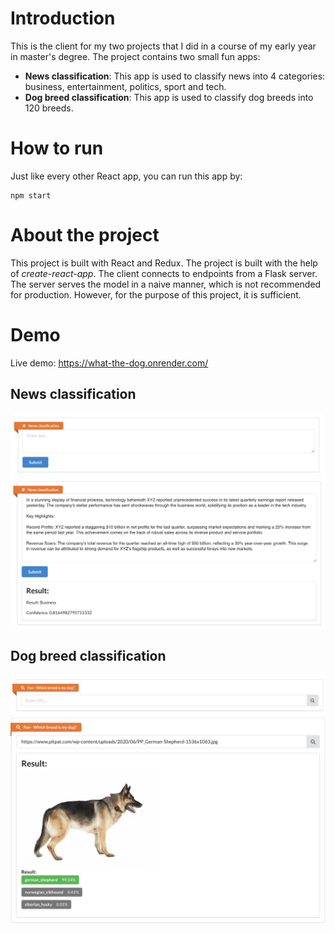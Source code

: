# Introduction

This is the client for my two projects that I did in a course of my early year in master's degree. The project contains two small fun apps:
- **News classification**: This app is used to classify news into 4 categories: business, entertainment, politics, sport and tech.
- **Dog breed classification**: This app is used to classify dog breeds into 120 breeds.

# How to run
Just like every other React app, you can run this app by:
```
npm start
```

# About the project
This project is built with React and Redux. The project is built with the help of *create-react-app*. The client connects to endpoints from a Flask server. The server serves the model in a naive manner, which is not recommended for production. However, for the purpose of this project, it is sufficient.

# Demo
Live demo: https://what-the-dog.onrender.com/
## News classification
![News classification](imgs/news_clf.png)
![News classification](imgs/news_clf_2.png)

## Dog breed classification
![Dog breed classification](imgs/dog_breed.png)
![Dog breed classification](imgs/dog_breed_2.png)
